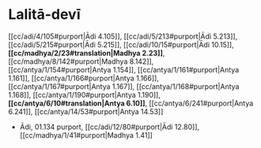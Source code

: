 # Lalitā-devī

[[cc/adi/4/105#purport|Ādi 4.105]], [[cc/adi/5/213#purport|Ādi 5.213]], [[cc/adi/5/215#purport|Ādi 5.215]], [[cc/adi/10/15#purport|Ādi 10.15]], **[[cc/madhya/2/23#translation|Madhya 2.23]]**, [[cc/madhya/8/142#purport|Madhya 8.142]], [[cc/antya/1/154#purport|Antya 1.154]], [[cc/antya/1/161#purport|Antya 1.161]], [[cc/antya/1/166#purport|Antya 1.166]], [[cc/antya/1/167#purport|Antya 1.167]], [[cc/antya/1/168#purport|Antya 1.168]], [[cc/antya/1/190#purport|Antya 1.190]], **[[cc/antya/6/10#translation|Antya 6.10]]**, [[cc/antya/6/241#purport|Antya 6.241]], [[cc/antya/14/53#purport|Antya 14.53]]

* Ādi, 01.134 purport, [[cc/adi/12/80#purport|Ādi 12.80]], [[cc/madhya/1/41#purport|Madhya 1.41]]
